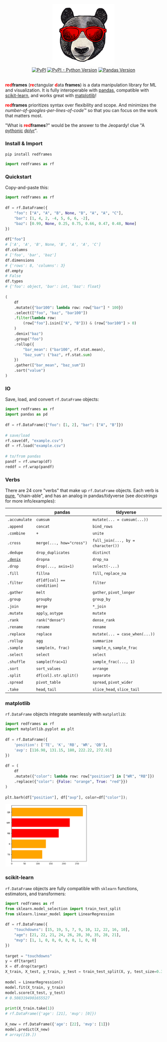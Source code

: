 <div align="center">
  <img alt="redframes" src="images/logo.png" height="200px">
  <br/>
  <div align="center">
    <a href="https://pypi.python.org/pypi/redframes"><img alt="PyPI" src="https://img.shields.io/pypi/v/redframes.svg"></a>
    <a href="https://pypi.python.org/pypi/redframes"><img alt="PyPI - Python Version" src="https://img.shields.io/pypi/pyversions/redframes.svg"></a>
    <a href="https://pandas.pydata.org/"><img alt="Pandas Version" src="https://img.shields.io/badge/pandas-1.5%2B-blue"></a>  
  </div>
  <br/>
</div>


<b style="color:red;">red</b><b>frames</b> (<b style="color:red;">re</b>ctangular <b style="color:red;">d</b>ata <b>frames</b>) is a data manipulation library for ML and visualization. It is fully interoperable with [pandas](https://github.com/pandas-dev/pandas), compatible with [scikit-learn](https://github.com/scikit-learn/scikit-learn), and works great with [matplotlib](https://github.com/matplotlib/matplotlib)!

<b style="color:red;">red</b><b>frames</b> prioritizes syntax over flexibility and scope. And minimizes the *number-of-googles-per-lines-of-code*™ so that you can focus on the work that matters most.

"What is <b style="color:red;">red</b><b>frames</b>?" would be the answer to the Jeopardy! clue "A [pythonic](https://stackoverflow.com/a/25011492/3731467) [dplyr](https://github.com/tidyverse/dplyr)".



### Install & Import

```sh
pip install redframes
```

```python
import redframes as rf
```



### Quickstart

Copy-and-paste this:

```python
import redframes as rf

df = rf.DataFrame({
    "foo": ["A", "A", "B", None, "B", "A", "A", "C"],
    "bar": [1, 4, 2, -4, 5, 6, 6, -2], 
    "baz": [0.99, None, 0.25, 0.75, 0.66, 0.47, 0.48, None]
})

df["foo"] 
# ['A', 'A', 'B', None, 'B', 'A', 'A', 'C']
df.columns 
# ['foo', 'bar', 'baz']
df.dimensions
# {'rows': 8, 'columns': 3}
df.empty
# False
df.types
# {'foo': object, 'bar': int, 'baz': float}

(
    df
    .mutate({"bar100": lambda row: row["bar"] * 100})
    .select(["foo", "baz", "bar100"])
    .filter(lambda row: 
        (row["foo"].isin(["A", "B"])) & (row["bar100"] > 0)
    )
    .denix("baz")
    .group("foo")
    .rollup({
        "bar_mean": ("bar100", rf.stat.mean), 
        "baz_sum": ("baz", rf.stat.sum)
    })
    .gather(["bar_mean", "baz_sum"])
    .sort("value")
)
```



### IO

Save, load, and convert `rf.DataFrame` objects:

```python
import redframes as rf
import pandas as pd

df = rf.DataFrame({"foo": [1, 2], "bar": ["A", "B"]})

# save/load
rf.save(df, "example.csv")
df = rf.load("example.csv")

# to/from pandas
pandf = rf.unwrap(df)
reddf = rf.wrap(pandf)
```



### Verbs

There are 24 core "verbs" that make up `rf.DataFrame` objects. Each verb is [pure](https://en.wikipedia.org/wiki/Pure_function), "chain-able", and has an analog in pandas/tidyverse (see *docstrings* for more info/examples): 

|                                                   | pandas                     | tidyverse                          |
| ------------------------------------------------- | -------------------------- | ---------------------------------- |
| `.accumulate`                                     | `cumsum`                   | `mutate(... = cumsum(...))`        |
| `.append`                                         | `concat`                   | `bind_rows`                        |
| `.combine`                                        | `+`                        | `unite`                            |
| `.cross`                                          | `merge(..., how="cross")`  | `full_join(..., by = character())` |
| `.dedupe`                                         | `drop_duplicates`          | `distinct`                         |
| [`.denix`](https://www.dictionary.com/browse/nix) | `dropna`                   | `drop_na`                          |
| `.drop`                                           | `drop(..., axis=1)`        | `select(-...)`                     |
| `.fill`                                           | `fillna`                   | `fill`, `replace_na`               |
| `.filter`                                         | `df[df[col] == condition]` | `filter`                           |
| `.gather`                                         | `melt`                     | `gather`, `pivot_longer`           |
| `.group`                                          | `groupby`                  | `group_by`                         |
| `.join`                                           | `merge`                    | `*_join`                           |
| `.mutate`                                         | `apply`, `astype`          | `mutate`                           |
| `.rank`                                           | `rank("dense")`            | `dense_rank`                       |
| `.rename`                                         | `rename`                   | `rename`                           |
| `.replace`                                        | `replace`                  | `mutate(... = case_when(...))`     |
| `.rollup`                                         | `agg`                      | `summarize`                        |
| `.sample`                                         | `sample(n, frac)`          | `sample_n`, `sample_frac`          |
| `.select`                                         | `select`                   | `select`                           |
| `.shuffle`                                        | `sample(frac=1)`           | `sample_frac(..., 1)`              |
| `.sort`                                           | `sort_values`              | `arrange`                          |
| `.split`                                          | `df[col].str.split()`      | `separate`                         |
| `.spread`                                         | `pivot_table`              | `spread`, `pivot_wider`            |
| `.take`                                           | `head`, `tail`             | `slice_head`, `slice_tail`         |



### matplotlib

`rf.DataFrame` objects integrate seamlessly with `matplotlib`:

```python
import redframes as rf
import matplotlib.pyplot as plt

df = rf.DataFrame({
    'position': ['TE', 'K', 'RB', 'WR', 'QB'],
    'avp': [116.98, 131.15, 180, 222.22, 272.91]
})

df = (
    df
    .mutate({"color": lambda row: row["position"] in ["WR", "RB"]})
    .replace({"color": {False: "orange", True: "red"}})
)

plt.barh(df["position"], df["avp"], color=df["color"]);
```

<img alt="redframes" src="images/bars.png" height="200px">



### scikit-learn

`rf.DataFrame` objects are fully compatible with `sklearn` functions, estimators, and transformers:

```python
import redframes as rf
from sklearn.model_selection import train_test_split
from sklearn.linear_model import LinearRegression

df = rf.DataFrame({
    "touchdowns": [15, 19, 5, 7, 9, 10, 12, 22, 16, 10],
    "age": [21, 22, 21, 24, 26, 28, 30, 35, 28, 21],
    "mvp": [1, 1, 0, 0, 0, 0, 0, 1, 0, 0]
})

target = "touchdowns"
y = df[target]
X = df.drop(target)
X_train, X_test, y_train, y_test = train_test_split(X, y, test_size=0.3, random_state=1)

model = LinearRegression()
model.fit(X_train, y_train)
model.score(X_test, y_test)
# 0.5083194901655527

print(X_train.take(1))
# rf.DataFrame({'age': [21], 'mvp': [0]})

X_new = rf.DataFrame({'age': [22], 'mvp': [1]})
model.predict(X_new)
# array([19.])
```
